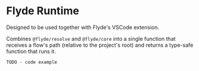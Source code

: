 # Flyde Runtime

Designed to be used together with Flyde's VSCode extension.

Combines `@flyde/resolve` and `@flyde/core` into a single function that receives a flow's path (relative to the project's root) and returns a type-safe function that runs it.

`TODO - code example`
